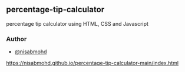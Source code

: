 ## percentage-tip-calculator
percentage tip calculator using HTML, CSS and Javascript

### Author
- [@nisabmohd](https://github.com/nisabmohd)

https://nisabmohd.github.io/percentage-tip-calculator-main/index.html
